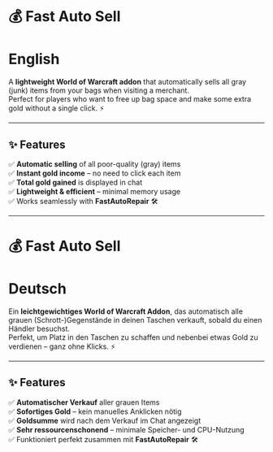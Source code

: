 # 💰 Fast Auto Sell
# English

A **lightweight World of Warcraft addon** that automatically sells all gray (junk) items from your bags when visiting a merchant.  
Perfect for players who want to free up bag space and make some extra gold without a single click. ⚡

---

## ✨ Features

✅ **Automatic selling** of all poor-quality (gray) items  
✅ **Instant gold income** – no need to click each item  
✅ **Total gold gained** is displayed in chat  
✅ **Lightweight & efficient** – minimal memory usage  
✅ Works seamlessly with **FastAutoRepair** 🛠️  

---

# 💰 Fast Auto Sell
# Deutsch

Ein **leichtgewichtiges World of Warcraft Addon**, das automatisch alle grauen (Schrott-)Gegenstände in deinen Taschen verkauft, sobald du einen Händler besuchst.  
Perfekt, um Platz in den Taschen zu schaffen und nebenbei etwas Gold zu verdienen – ganz ohne Klicks. ⚡

---

## ✨ Features

✅ **Automatischer Verkauf** aller grauen Items  
✅ **Sofortiges Gold** – kein manuelles Anklicken nötig  
✅ **Goldsumme** wird nach dem Verkauf im Chat angezeigt  
✅ **Sehr ressourcenschonend** – minimale Speicher- und CPU-Nutzung  
✅ Funktioniert perfekt zusammen mit **FastAutoRepair** 🛠️  
